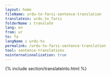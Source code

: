 ```yaml
---
layout: home
fileName: urdu-to-farsi-sentence-translation
translatein: urdu_to_farsi
folderName : translate
lang: en
from: ur
to: fa
langName : urdu-to
permalink: /urdu-to-farsi-sentence-translation
tool: sentence-translations
nointernationalization: true
---
```

{% include section/translateinto.html %}

